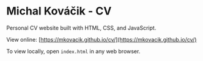 # Michal Kováčik - CV

Personal CV website built with HTML, CSS, and JavaScript.

View online: [https://mkovacik.github.io/cv/](https://mkovacik.github.io/cv/)

To view locally, open `index.html` in any web browser.
